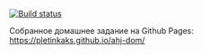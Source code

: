 [![Build status](https://ci.appveyor.com/api/projects/status/2kuht498jp85rftt?svg=true)](https://ci.appveyor.com/project/Pletinkaks/ahj-dom)

Собранное домашнее задание на Github Pages: https://pletinkaks.github.io/ahj-dom/